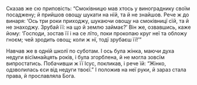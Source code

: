Сказав же сю приповість: “Смоківницю мав хтось у винограднику своїм посаджену; й прийшов овощу шукати на нїй, та й не знайшов. Рече ж до винаря: ‘Ось три роки приходжу, шукаючи овощу на смоківницї сїй, та й не знаходжу. Зрубай її: на що й землю займає?’ Він же, озвавшись, каже йому: ‘Господи, зостав її і на се лїто, поки прокопаю круг неї та обложу гноєм; чей зродить овощ; коли ж нї, тодї зрубаєш її!’”

Навчав же в одній школї по суботам. І ось була жінка, маючи духа недуги вісїмнайцять років, і була згорблена, й не могла зовсїм випростатись. Побачивши ж її Ісус, покликав, і рече їй: “Жінко, одзволилась єси від недуги твоєї.” І положив на неї руки, й зараз стала права, й прославляла Бога.